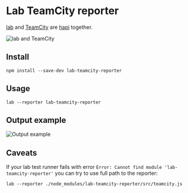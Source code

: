 # Lab TeamCity reporter

[lab](https://github.com/hapijs/lab) and [TeamCity](https://www.jetbrains.com/teamcity/) are [hapi](https://github.com/hapijs/hapi) together.

![lab and TeamCity](http://antip.in/f/lab_plus_teamcity.png)

## Install

```npm install --save-dev lab-teamcity-reporter```

## Usage

```lab --reporter lab-teamcity-reporter```

## Output example

![Output example](http://antip.in/f/ycan6.png)

## Caveats

If your lab test runner fails with error ```Error: Cannot find module 'lab-teamcity-reporter'``` you can try to use full path to the reporter:

```lab --reporter ./node_modules/lab-teamcity-reporter/src/teamcity.js```